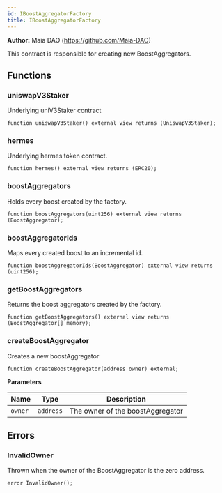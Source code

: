 ```yaml
---
id: IBoostAggregatorFactory
title: IBoostAggregatorFactory
---
```


**Author:**
Maia DAO (https://github.com/Maia-DAO)

This contract is responsible for creating new BoostAggregators.


## Functions
### uniswapV3Staker

Underlying uniV3Staker contract


```solidity
function uniswapV3Staker() external view returns (UniswapV3Staker);
```

### hermes

Underlying hermes token contract.


```solidity
function hermes() external view returns (ERC20);
```

### boostAggregators

Holds every boost created by the factory.


```solidity
function boostAggregators(uint256) external view returns (BoostAggregator);
```

### boostAggregatorIds

Maps every created boost to an incremental id.


```solidity
function boostAggregatorIds(BoostAggregator) external view returns (uint256);
```

### getBoostAggregators

Returns the boost aggregators created by the factory.


```solidity
function getBoostAggregators() external view returns (BoostAggregator[] memory);
```

### createBoostAggregator

Creates a new boostAggregator


```solidity
function createBoostAggregator(address owner) external;
```
**Parameters**

|Name|Type|Description|
|----|----|-----------|
|`owner`|`address`|The owner of the boostAggregator|


## Errors
### InvalidOwner
Thrown when the owner of the BoostAggregator is the zero address.


```solidity
error InvalidOwner();
```

